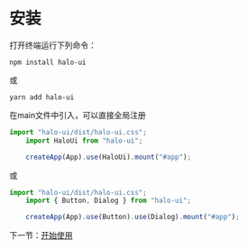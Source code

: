 # 安装

打开终端运行下列命令：

```
npm install halo-ui
```

或

```
yarn add halo-ui
```

在main文件中引入，可以直接全局注册
```js
import "halo-ui/dist/halo-ui.css";
    import HaloUi from "halo-ui";

    createApp(App).use(HaloUi).mount("#app");
```

或
```js
import "halo-ui/dist/halo-ui.css";
    import { Button, Dialog } from "halo-ui";

    createApp(App).use(Button).use(Dialog).mount("#app");
```

下一节：[开始使用](#/start)